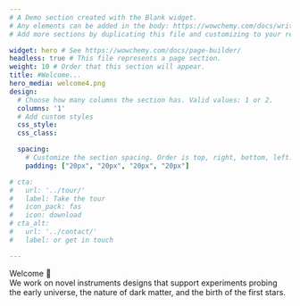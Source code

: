 ```yaml
---
# A Demo section created with the Blank widget.
# Any elements can be added in the body: https://wowchemy.com/docs/writing-markdown-latex/
# Add more sections by duplicating this file and customizing to your requirements.

widget: hero # See https://wowchemy.com/docs/page-builder/
headless: true # This file represents a page section.
weight: 10 # Order that this section will appear.
title: #Welcome... 
hero_media: welcome4.png
design:
  # Choose how many columns the section has. Valid values: 1 or 2.
  columns: '1'
  # Add custom styles
  css_style:
  css_class:

  spacing:
    # Customize the section spacing. Order is top, right, bottom, left.
    padding: ["20px", "20px", "20px", "20px"]

# cta:
#   url: '../tour/'
#   label: Take the tour
#   icon_pack: fas
#   icon: download
# cta_alt:
#   url: '../contact/'
#   label: or get in touch

---
```

<!-- to our group site 👋 -->
Welcome 👋 <BR> 
We work on novel instruments designs that support experiments probing the early universe, the nature of dark matter, and the birth of the first stars.
<!-- The primary focus of our research group is to test theories describing the beginning of the universe, the nature of elusive dark matter, and the birth of the first stars. For this purpose, we work on novel aspects of cryogenic and optical instrument design, simulations, and data analysis.  -->

<!--From here you can take a [quick tour]({{< relref "../tour/" >}}) of our efforts or [get in touch]({{< relref "../contact/" >}}) 🖖 -->

<!-- A key aspect of our research at **the University of Iceland** and **Stockholm University** focuses on optics design, characterization, and technology development for telescopes operating at millimetre wavelengths **and** the development of novel metamaterial resonators. Our primary goal is to advance our understanding of optical systems designed for applications in cosmology. Of particular interest is the study of the cosmic microwave background — the oldest light in the universe — and the search for dark matter axions. -->
